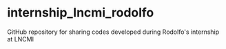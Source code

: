 # internship_lncmi_rodolfo
GitHub repository for sharing codes developed during Rodolfo's internship at LNCMI
